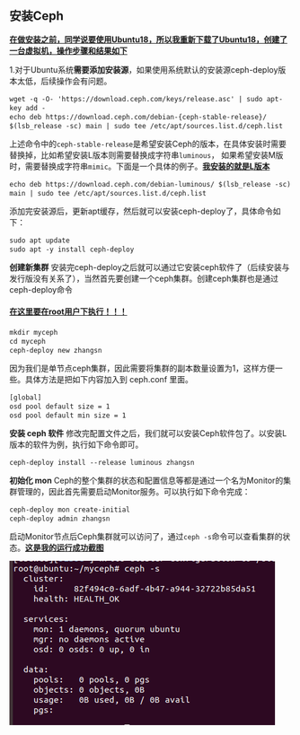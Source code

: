 ## 安装Ceph

**<u>在做安装之前，同学说要使用Ubuntu18，所以我重新下载了Ubuntu18，创建了一台虚拟机，操作步骤和结果如下</u>**

1.对于Ubuntu系统**需要添加安装源**，如果使用系统默认的安装源ceph-deploy版本太低，后续操作会有问题。

```text
wget -q -O- 'https://download.ceph.com/keys/release.asc' | sudo apt-key add -
echo deb https://download.ceph.com/debian-{ceph-stable-release}/ $(lsb_release -sc) main | sudo tee /etc/apt/sources.list.d/ceph.list
```

上述命令中的`ceph-stable-release`是希望安装Ceph的版本，在具体安装时需要替换掉，比如希望安装L版本则需要替换成字符串`luminous`， 如果希望安装M版时，需要替换成字符串`mimic`。下面是一个具体的例子。**<u>我安装的就是L版本</u>**

```text
echo deb https://download.ceph.com/debian-luminous/ $(lsb_release -sc) main | sudo tee /etc/apt/sources.list.d/ceph.list
```

添加完安装源后，更新apt缓存，然后就可以安装ceph-deploy了，具体命令如下：

```text
sudo apt update
sudo apt -y install ceph-deploy
```

**创建新集群** 安装完ceph-deploy之后就可以通过它安装ceph软件了（后续安装与发行版没有关系了），当然首先要创建一个ceph集群。创建ceph集群也是通过ceph-deploy命令

#### <u>在这里要在root用户下执行！！！</u>

```text
mkdir myceph
cd myceph
ceph-deploy new zhangsn
```

因为我们是单节点ceph集群，因此需要将集群的副本数量设置为1，这样方便一些。具体方法是把如下内容加入到 ceph.conf 里面。

```text
[global]
osd pool default size = 1
osd pool default min size = 1
```

**安装 ceph 软件** 修改完配置文件之后，我们就可以安装Ceph软件包了。以安装L版本的软件为例，执行如下命令即可。

```text
ceph-deploy install --release luminous zhangsn
```

**初始化 mon** Ceph的整个集群的状态和配置信息等都是通过一个名为Monitor的集群管理的，因此首先需要启动Monitor服务。可以执行如下命令完成：

```text
ceph-deploy mon create-initial
ceph-deploy admin zhangsn
```

启动Monitor节点后Ceph集群就可以访问了，通过`ceph -s`命令可以查看集群的状态。**<u>这是我的运行成功截图</u>**

![](https://raw.githubusercontent.com/yrj903474887/YRJpicture/main/images/5.1.PNG)

